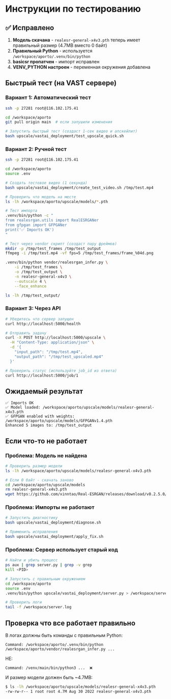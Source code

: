 # Инструкции по тестированию

## ✅ Исправлено

1. **Модель скачана** - `realesr-general-x4v3.pth` теперь имеет правильный размер (4.7MB вместо 0 байт)
2. **Правильный Python** - используется `/workspace/aporto/.venv/bin/python`
3. **basicsr пропатчен** - импорт исправлен
4. **VENV_PYTHON настроен** - переменная окружения добавлена

## Быстрый тест (на VAST сервере)

### Вариант 1: Автоматический тест

```bash
ssh -p 27281 root@116.102.175.41

cd /workspace/aporto
git pull origin main  # если запушили изменения

# Запустить быстрый тест (создаст 1-сек видео и апскейлит)
bash upscale/vastai_deployment/test_upscale_quick.sh
```

### Вариант 2: Ручной тест

```bash
ssh -p 27281 root@116.102.175.41

cd /workspace/aporto
source .env

# Создать тестовое видео (1 секунда)
bash upscale/vastai_deployment/create_test_video.sh /tmp/test.mp4

# Проверить что модель на месте
ls -lh /workspace/aporto/upscale/models/*.pth

# Тест импорта
.venv/bin/python -c "
from realesrgan.utils import RealESRGANer
from gfpgan import GFPGANer
print('✅ Imports OK')
"

# Тест через vendor скрипт (создаст пару фреймов)
mkdir -p /tmp/test_frames /tmp/test_output
ffmpeg -i /tmp/test.mp4 -vf fps=5 /tmp/test_frames/frame_%04d.png

.venv/bin/python vendor/realesrgan_infer.py \
    -i /tmp/test_frames \
    -o /tmp/test_output \
    -n realesr-general-x4v3 \
    --outscale 4 \
    --face_enhance

ls -lh /tmp/test_output/
```

### Вариант 3: Через API

```bash
# Убедитесь что сервер запущен
curl http://localhost:5000/health

# Отправить задачу
curl -X POST http://localhost:5000/upscale \
  -H "Content-Type: application/json" \
  -d '{
    "input_path": "/tmp/test.mp4",
    "output_path": "/tmp/test_upscaled.mp4"
  }'

# Проверить статус (используйте job_id из ответа)
curl http://localhost:5000/job/1
```

## Ожидаемый результат

```
✅ Imports OK
✅ Model loaded: /workspace/aporto/upscale/models/realesr-general-x4v3.pth
✅ GFPGAN enabled with weights: /workspace/aporto/upscale/models/GFPGANv1.4.pth
Enhanced 5 images to: /tmp/test_output
```

## Если что-то не работает

### Проблема: Модель не найдена

```bash
# Проверить размер модели
ls -lh /workspace/aporto/upscale/models/realesr-general-x4v3.pth

# Если 0 байт - скачать заново
cd /workspace/aporto/upscale/models
rm realesr-general-x4v3.pth
wget https://github.com/xinntao/Real-ESRGAN/releases/download/v0.2.5.0/realesr-general-x4v3.pth
```

### Проблема: Импорты не работают

```bash
# Запустить диагностику
bash upscale/vastai_deployment/diagnose.sh

# Применить исправления
bash upscale/vastai_deployment/apply_fix.sh
```

### Проблема: Сервер использует старый код

```bash
# Найти и убить процесс
ps aux | grep server.py | grep -v grep
kill <PID>

# Запустить с правильным окружением
cd /workspace/aporto
source .env
.venv/bin/python upscale/vastai_deployment/server.py > /workspace/server.log 2>&1 &

# Проверить логи
tail -f /workspace/server.log
```

## Проверка что все работает правильно

В логах должны быть команды с правильным Python:

```
Command: /workspace/aporto/.venv/bin/python /workspace/aporto/vendor/realesrgan_infer.py ...
```

НЕ:
```
Command: /venv/main/bin/python3 ...  ❌
```

И размер модели должен быть ~4.7MB:
```bash
$ ls -lh /workspace/aporto/upscale/models/realesr-general-x4v3.pth
-rw-rw-r-- 1 root root 4.7M Aug 30 2022 realesr-general-x4v3.pth
```
